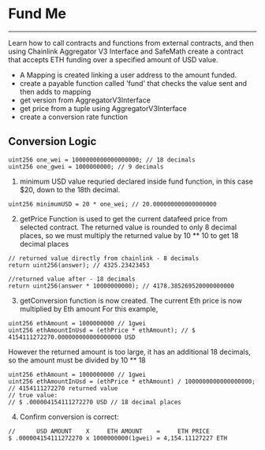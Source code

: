 # Fund Me
--------
Learn how to call contracts and functions from external contracts, and then using Chainlink Aggregator V3 Interface and SafeMath create a contract that accepts ETH funding over a specified amount of USD value. 
- A Mapping is created linking a user address to the amount funded.
- create a payable function called 'fund' that checks the value sent and then adds to mapping
- get version from AggregatorV3Interface
- get price from a tuple using AggregatorV3Interface
- create a conversion rate function

## Conversion Logic

```solidity
uint256 one_wei = 1000000000000000000; // 18 decimals
uint256 one_gwei = 1000000000; // 9 decimals
```
1. minimum USD value requried declared inside fund function, in this case $20, down to the 18th decimal.

```solidity
uint256 minimumUSD = 20 * one_wei; // 20.000000000000000000
```
2. getPrice Function is used to get the current datafeed price from selected contract. The returned value is rounded to only 8 decimal places, so we must multiply the returned value by 10 ** 10 to get 18 decimal places

```solidity
// returned value directly from chainlink - 8 decimals
return uint256(answer); // 4325.23423453

//returned value after - 18 decimals
return uint256(answer * 10000000000); // 4178.385269520000000000
```

3. getConversion function is now created. The current Eth price is now multiplied by Eth amount
For this example, 

```solidity
uint256 ethAmount = 1000000000 // 1gwei
uint256 ethAmountInUsd = (ethPrice * ethAmount); // $ 4154111272270.000000000000000000 USD
```
However the returned amount is too large, it has an additional 18 decimals, so the amount must be divided by 10 ** 18
```solidity
uint256 ethAmount = 1000000000 // 1gwei
uint256 ethAmountInUsd = (ethPrice * ethAmount) / 1000000000000000000; // 4154111272270 returned value
// true value:
// $ .000004154111272270 USD // 18 decimal places
```

4. Confirm conversion is correct:

```
//      USD AMOUNT    X     ETH AMOUNT    =     ETH PRICE
$ .000004154111272270 x 1000000000(1gwei) = 4,154.11127227 ETH
```








